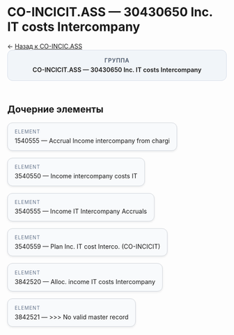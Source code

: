 # CO-INCICIT.ASS — 30430650 Inc. IT costs Intercompany
<p class="cc-breadcrumb">← <a href='../../level_03/CO-INCIC.ASS/'>Назад к CO-INCIC.ASS</a></p>
<style>
.cc-container { display: flex; flex-direction: column; gap: 1.5rem; }
.cc-breadcrumb { margin: 0; }
.cc-parent { padding: 1rem 1.25rem; border-radius: 12px; background: #f1f5f9; border: 1px solid #d8dee9; text-align: center; font-weight: 600; }
.cc-parent .cc-tag { font-size: 0.8rem; text-transform: uppercase; color: #475569; letter-spacing: 0.06em; }
.cc-children { display: flex; flex-wrap: wrap; gap: 1rem; }
.cc-tile { display: block; min-width: 180px; padding: 0.85rem 1rem; border-radius: 12px; border: 1px solid #d1d5db; background: #ffffff; box-shadow: 0 2px 4px rgba(15, 23, 42, 0.08); transition: transform 0.1s ease, box-shadow 0.1s ease; color: inherit; text-decoration: none; }
.cc-tile:hover { transform: translateY(-2px); box-shadow: 0 6px 12px rgba(15, 23, 42, 0.15); }
.cc-tile-leaf { background: #f8fafc; }
.cc-tag { font-size: 0.7rem; color: #64748b; text-transform: uppercase; letter-spacing: 0.08em; margin-bottom: 0.3rem; }
</style>
<div class='cc-container'>
  <div class='cc-parent'>
    <div class='cc-tag'>Группа</div>
    <div>CO-INCICIT.ASS — 30430650 Inc. IT costs Intercompany</div>
  </div>
  <div>
    <h2>Дочерние элементы</h2>
<div class='cc-children'><div class='cc-tile cc-tile-leaf'><div class='cc-tag'>ELEMENT</div><div>1540555 — Accrual Income intercompany from chargi</div></div><div class='cc-tile cc-tile-leaf'><div class='cc-tag'>ELEMENT</div><div>3540550 — Income intercompany costs IT</div></div><div class='cc-tile cc-tile-leaf'><div class='cc-tag'>ELEMENT</div><div>3540555 — Income IT Intercompany Accruals</div></div><div class='cc-tile cc-tile-leaf'><div class='cc-tag'>ELEMENT</div><div>3540559 — Plan Inc. IT cost Interco. (CO-INCICIT)</div></div><div class='cc-tile cc-tile-leaf'><div class='cc-tag'>ELEMENT</div><div>3842520 — Alloc. income IT costs Intercompany</div></div><div class='cc-tile cc-tile-leaf'><div class='cc-tag'>ELEMENT</div><div>3842521 — &gt;&gt;&gt; No valid master record</div></div></div>
  </div>
</div>
